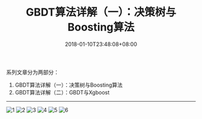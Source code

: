 ﻿---
title: "GBDT算法详解（一）：决策树与Boosting算法"
date: 2018-01-10T23:48:08+08:00
tags: [GBDT]
categories: [MachineLearning]
toc: true
---

系列文章分为两部分：

1. GBDT算法详解（一）：决策树与Boosting算法
2. GBDT算法详解（二）：GBDT与Xgboost

---

![1](https://raw.githubusercontent.com/Dounm/TheFarmOfDounm/master/resources/images/gbdt/gbdt_0/gbdt_0-1.png)
![2](https://raw.githubusercontent.com/Dounm/TheFarmOfDounm/master/resources/images/gbdt/gbdt_0/gbdt_0-2.png)
![3](https://raw.githubusercontent.com/Dounm/TheFarmOfDounm/master/resources/images/gbdt/gbdt_0/gbdt_0-3.png)
![4](https://raw.githubusercontent.com/Dounm/TheFarmOfDounm/master/resources/images/gbdt/gbdt_0/gbdt_0-4.png)
![5](https://raw.githubusercontent.com/Dounm/TheFarmOfDounm/master/resources/images/gbdt/gbdt_0/gbdt_0-5.png)
![6](https://raw.githubusercontent.com/Dounm/TheFarmOfDounm/master/resources/images/gbdt/gbdt_0/gbdt_0-6.png)